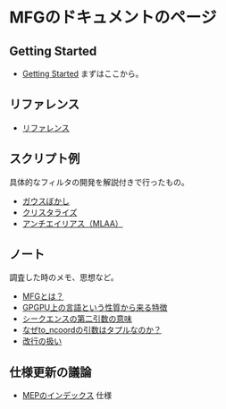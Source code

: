 # MFGのドキュメントのページ

## Getting Started

- [Getting Started](GettingStarted/) まずはここから。

## リファレンス

- [リファレンス](Reference/)

## スクリプト例

具体的なフィルタの開発を解説付きで行ったもの。

- [ガウスぼかし](examples/GaussBlur.md)
- [クリスタライズ](examples/Crystallize.md)
- [アンチエイリアス（MLAA）](examples/MLAA.md)

## ノート

調査した時のメモ、思想など。

- [MFGとは？](notes/WhatIsMFG.md)
- [GPGPU上の言語という性質から来る特徴](notes/LangForGPGPU.md)
- [シークエンスの第二引数の意味](notes/SeqSecondArg.md)
- [なぜto_ncoordの引数はタプルなのか？](notes/WhyToNCoordArgIsTuple.md)
- [改行の扱い](notes/EOLHandling.md)

## 仕様更新の議論

- [MEPのインデックス](MEPIndex.md) 仕様

